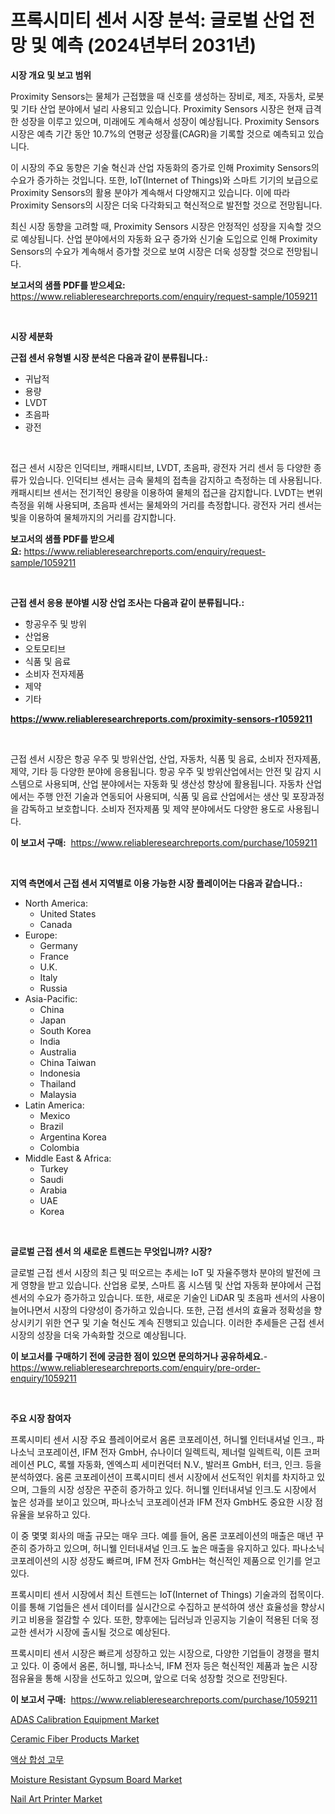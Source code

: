 <p><h1>프록시미티 센서 시장 분석: 글로벌 산업 전망 및 예측 (2024년부터 2031년)</h1></p><p><strong>시장 개요 및 보고 범위</strong></p>
<p><p>Proximity Sensors는 물체가 근접했을 때 신호를 생성하는 장비로, 제조, 자동차, 로봇 및 기타 산업 분야에서 널리 사용되고 있습니다. Proximity Sensors 시장은 현재 급격한 성장을 이루고 있으며, 미래에도 계속해서 성장이 예상됩니다. Proximity Sensors 시장은 예측 기간 동안 10.7%의 연평균 성장률(CAGR)을 기록할 것으로 예측되고 있습니다.</p><p>이 시장의 주요 동향은 기술 혁신과 산업 자동화의 증가로 인해 Proximity Sensors의 수요가 증가하는 것입니다. 또한, IoT(Internet of Things)와 스마트 기기의 보급으로 Proximity Sensors의 활용 분야가 계속해서 다양해지고 있습니다. 이에 따라 Proximity Sensors의 시장은 더욱 다각화되고 혁신적으로 발전할 것으로 전망됩니다.</p><p>최신 시장 동향을 고려할 때, Proximity Sensors 시장은 안정적인 성장을 지속할 것으로 예상됩니다. 산업 분야에서의 자동화 요구 증가와 신기술 도입으로 인해 Proximity Sensors의 수요가 계속해서 증가할 것으로 보여 시장은 더욱 성장할 것으로 전망됩니다.</p></p>
<p><strong>보고서의 샘플 PDF를 받으세요:</strong> <a href="https://www.reliableresearchreports.com/enquiry/request-sample/1059211">https://www.reliableresearchreports.com/enquiry/request-sample/1059211</a></p>
<p>&nbsp;</p>
<p><strong>시장 세분화</strong></p>
<p><strong>근접 센서 유형별 시장 분석은 다음과 같이 분류됩니다.:</strong></p>
<p><ul><li>귀납적</li><li>용량</li><li>LVDT</li><li>초음파</li><li>광전</li></ul></p>
<p>&nbsp;</p>
<p><p>접근 센서 시장은 인덕티브, 캐패시티브, LVDT, 초음파, 광전자 거리 센서 등 다양한 종류가 있습니다. 인덕티브 센서는 금속 물체의 접촉을 감지하고 측정하는 데 사용됩니다. 캐패시티브 센서는 전기적인 용량을 이용하여 물체의 접근을 감지합니다. LVDT는 변위 측정을 위해 사용되며, 초음파 센서는 물체와의 거리를 측정합니다. 광전자 거리 센서는 빛을 이용하여 물체까지의 거리를 감지합니다.</p></p>
<p><strong>보고서의 샘플 PDF를 받으세요:</strong>&nbsp;<a href="https://www.reliableresearchreports.com/enquiry/request-sample/1059211">https://www.reliableresearchreports.com/enquiry/request-sample/1059211</a></p>
<p>&nbsp;</p>
<p><strong> 근접 센서 응용 분야별 시장 산업 조사는 다음과 같이 분류됩니다.:</strong></p>
<p><ul><li>항공우주 및 방위</li><li>산업용</li><li>오토모티브</li><li>식품 및 음료</li><li>소비자 전자제품</li><li>제약</li><li>기타</li></ul></p>
<p><strong><a href="https://www.reliableresearchreports.com/proximity-sensors-r1059211">https://www.reliableresearchreports.com/proximity-sensors-r1059211</a></strong></p>
<p>&nbsp;</p>
<p><p>근접 센서 시장은 항공 우주 및 방위산업, 산업, 자동차, 식품 및 음료, 소비자 전자제품, 제약, 기타 등 다양한 분야에 응용됩니다. 항공 우주 및 방위산업에서는 안전 및 감지 시스템으로 사용되며, 산업 분야에서는 자동화 및 생산성 향상에 활용됩니다. 자동차 산업에서는 주행 안전 기술과 연동되어 사용되며, 식품 및 음료 산업에서는 생산 및 포장과정을 감독하고 보호합니다. 소비자 전자제품 및 제약 분야에서도 다양한 용도로 사용됩니다.</p></p>
<p><strong>이 보고서 구매:</strong>&nbsp; <a href="https://www.reliableresearchreports.com/purchase/1059211">https://www.reliableresearchreports.com/purchase/1059211</a></p>
<p>&nbsp;</p>
<p><strong>지역 측면에서 근접 센서 지역별로 이용 가능한 시장 플레이어는 다음과 같습니다.:</strong></p>
<p><ul>
    <li>
        North America:
        <ul>
            <li>United States</li>
            <li>Canada</li>
        </ul>
    </li>
    <li>
        Europe:
        <ul>
            <li>Germany</li>
            <li>France</li>
            <li>U.K.</li>
            <li>Italy</li>
            <li>Russia</li>
        </ul>
    </li>
    <li>
        Asia-Pacific:
        <ul>
            <li>China</li>
            <li>Japan</li>
            <li>South Korea</li>
            <li>India</li>
            <li>Australia</li>
            <li>China Taiwan</li>
            <li>Indonesia</li>
            <li>Thailand</li>
            <li>Malaysia</li>
        </ul>
    </li>
    <li>
        Latin America:
        <ul>
            <li>Mexico</li>
            <li>Brazil</li>
            <li>Argentina Korea</li>
            <li>Colombia</li>
        </ul>
    </li>
    <li>
        Middle East & Africa:
        <ul>
            <li>Turkey</li>
            <li>Saudi</li>
            <li>Arabia</li>
            <li>UAE</li>
            <li>Korea</li>
        </ul>
    </li>
    </ul></p>
<p>&nbsp;</p>
<p><strong>글로벌 근접 센서 의 새로운 트렌드는 무엇입니까? 시장?</strong></p>
<p><p>글로벌 근접 센서 시장의 최근 및 떠오르는 추세는 IoT 및 자율주행차 분야의 발전에 크게 영향을 받고 있습니다. 산업용 로봇, 스마트 홈 시스템 및 산업 자동화 분야에서 근접 센서의 수요가 증가하고 있습니다. 또한, 새로운 기술인 LiDAR 및 초음파 센서의 사용이 늘어나면서 시장의 다양성이 증가하고 있습니다. 또한, 근접 센서의 효율과 정확성을 향상시키기 위한 연구 및 기술 혁신도 계속 진행되고 있습니다. 이러한 추세들은 근접 센서 시장의 성장을 더욱 가속화할 것으로 예상됩니다.</p></p>
<p><strong>이 보고서를 구매하기 전에 궁금한 점이 있으면 문의하거나 공유하세요.</strong>- <a href="https://www.reliableresearchreports.com/enquiry/pre-order-enquiry/1059211">https://www.reliableresearchreports.com/enquiry/pre-order-enquiry/1059211</a></p>
<p>&nbsp;</p>
<p><strong>주요 시장 참여자</strong></p>
<p><p>프록시미티 센서 시장 주요 플레이어로서 옴론 코포레이션, 허니웰 인터내셔널 인크., 파나소닉 코포레이션, IFM 전자 GmbH, 슈나이더 일렉트릭, 제너럴 일렉트릭, 이튼 코퍼레이션 PLC, 록웰 자동화, 엔엑스피 세미컨덕터 N.V., 발러프 GmbH, 터크, 인크. 등을 분석하였다. 옴론 코포레이션이 프록시미티 센서 시장에서 선도적인 위치를 차지하고 있으며, 그들의 시장 성장은 꾸준히 증가하고 있다. 허니웰 인터내셔널 인크.도 시장에서 높은 성과를 보이고 있으며, 파나소닉 코포레이션과 IFM 전자 GmbH도 중요한 시장 점유율을 보유하고 있다.</p><p>이 중 몇몇 회사의 매출 규모는 매우 크다. 예를 들어, 옴론 코포레이션의 매출은 매년 꾸준히 증가하고 있으며, 허니웰 인터내셔널 인크.도 높은 매출을 유지하고 있다. 파나소닉 코포레이션의 시장 성장도 빠르며, IFM 전자 GmbH는 혁신적인 제품으로 인기를 얻고 있다.</p><p>프록시미티 센서 시장에서 최신 트렌드는 IoT(Internet of Things) 기술과의 접목이다. 이를 통해 기업들은 센서 데이터를 실시간으로 수집하고 분석하여 생산 효율성을 향상시키고 비용을 절감할 수 있다. 또한, 향후에는 딥러닝과 인공지능 기술이 적용된 더욱 정교한 센서가 시장에 출시될 것으로 예상된다.</p><p>프록시미티 센서 시장은 빠르게 성장하고 있는 시장으로, 다양한 기업들이 경쟁을 펼치고 있다. 이 중에서 옴론, 허니웰, 파나소닉, IFM 전자 등은 혁신적인 제품과 높은 시장 점유율을 통해 시장을 선도하고 있으며, 앞으로 더욱 성장할 것으로 전망된다.</p></p>
<p><strong>이 보고서 구매:</strong>&nbsp;&nbsp;<a href="https://www.reliableresearchreports.com/purchase/1059211">https://www.reliableresearchreports.com/purchase/1059211</a></p>
<p><p><a href="https://github.com/jj19131/Market-Research-Report-List-2/blob/main/adas-calibration-equipment-market.md">ADAS Calibration Equipment Market</a></p><p><a href="https://issuu.com/reportprime-2/docs/ceramic-fiber-products-market-size-2030.pptx">Ceramic Fiber Products Market</a></p><p><a href="https://github.com/vseigx30c9a1j/Market-Research-Report-List-1/blob/main/267231826452.md">액상 합성 고무</a></p><p><a href="https://issuu.com/reportprime-2/docs/moisture-resistant-gypsum-board-market-size-2030.p">Moisture Resistant Gypsum Board Market</a></p><p><a href="https://github.com/marloy8/Market-Research-Report-List-4/blob/main/nail-art-printer-market.md">Nail Art Printer Market</a></p></p>